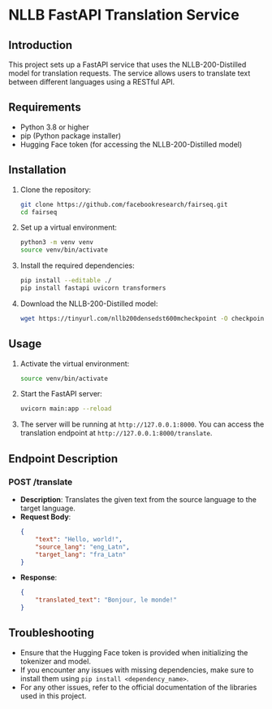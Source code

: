 # NLLB FastAPI Translation Service

## Introduction
This project sets up a FastAPI service that uses the NLLB-200-Distilled model for translation requests. The service allows users to translate text between different languages using a RESTful API.

## Requirements
- Python 3.8 or higher
- pip (Python package installer)
- Hugging Face token (for accessing the NLLB-200-Distilled model)

## Installation
1. Clone the repository:
    ```bash
    git clone https://github.com/facebookresearch/fairseq.git
    cd fairseq
    ```

2. Set up a virtual environment:
    ```bash
    python3 -m venv venv
    source venv/bin/activate
    ```

3. Install the required dependencies:
    ```bash
    pip install --editable ./
    pip install fastapi uvicorn transformers
    ```

4. Download the NLLB-200-Distilled model:
    ```bash
    wget https://tinyurl.com/nllb200densedst600mcheckpoint -O checkpoint.pt
    ```

## Usage
1. Activate the virtual environment:
    ```bash
    source venv/bin/activate
    ```

2. Start the FastAPI server:
    ```bash
    uvicorn main:app --reload
    ```

3. The server will be running at `http://127.0.0.1:8000`. You can access the translation endpoint at `http://127.0.0.1:8000/translate`.

## Endpoint Description
### POST /translate
- **Description**: Translates the given text from the source language to the target language.
- **Request Body**:
    ```json
    {
        "text": "Hello, world!",
        "source_lang": "eng_Latn",
        "target_lang": "fra_Latn"
    }
    ```
- **Response**:
    ```json
    {
        "translated_text": "Bonjour, le monde!"
    }
    ```

## Troubleshooting
- Ensure that the Hugging Face token is provided when initializing the tokenizer and model.
- If you encounter any issues with missing dependencies, make sure to install them using `pip install <dependency_name>`.
- For any other issues, refer to the official documentation of the libraries used in this project.
